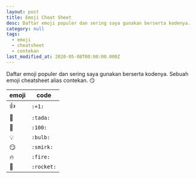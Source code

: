 ```yaml
---
layout: post
title: Emoji Cheat Sheet
desc: Daftar emoji populer dan sering saya gunakan berserta kodenya.
category: null
tags:
  - emoji
  - cheatsheet
  - contekan
last_modified_at: 2020-05-08T00:00:00.000Z
---
```

Daftar emoji populer dan sering saya gunakan berserta kodenya. Sebuah emoji cheatsheet alias contekan. :smirk:

| emoji      | code       |
|------------|------------|
| :+1:       | `:+1:`     |
| :tada:     | `:tada:`   |
| :100:      | `:100:`    |
| :bulb:     | `:bulb:`   |
| :smirk:    | `:smirk:`  |
| :fire:     | `:fire:`   | 
| :rocket:   | `:rocket:` |
